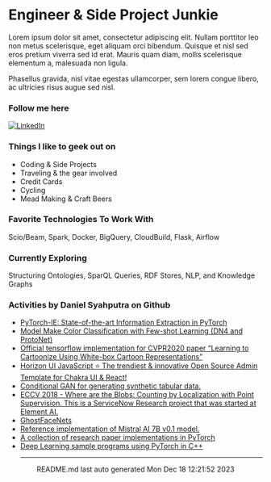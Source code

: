 # Engineer & Side Project Junkie

Lorem ipsum dolor sit amet, consectetur adipiscing elit. Nullam porttitor leo non metus scelerisque, eget aliquam orci bibendum. Quisque et nisl sed eros pretium viverra sed id erat. Mauris quam diam, mollis scelerisque elementum a, malesuada non ligula. 

Phasellus gravida, nisl vitae egestas ullamcorper, sem lorem congue libero, ac ultricies risus augue sed nisl.

### Follow me here
<a href="https://www.linkedin.com/in/danielsyahputra" target="_blank"><img alt="LinkedIn" src="https://img.shields.io/badge/linkedin-%230077B5.svg?&style=for-the-badge&logo=linkedin&logoColor=white" /></a>

### Things I like to geek out on
 - Coding & Side Projects
 - Traveling & the gear involved
 - Credit Cards
 - Cycling
 - Mead Making & Craft Beers


### Favorite Technologies To Work With
Scio/Beam, Spark, Docker, BigQuery, CloudBuild, Flask, Airflow

### Currently Exploring
Structuring Ontologies, SparQL Queries, RDF Stores, NLP, and Knowledge Graphs 

### Activities by Daniel Syahputra on Github
 - [PyTorch-IE: State-of-the-art Information Extraction in PyTorch](https://github.com/danielsyahputra/pytorch-ie)
 - [Model Make Color Classification with Few-shot Learning (DN4 and ProtoNet)](https://github.com/danielsyahputra/mmc-with-fewshot-learning)
 - [Official tensorflow implementation for CVPR2020 paper “Learning to Cartoonize Using White-box Cartoon Representations”](https://github.com/danielsyahputra/White-box-Cartoonization)
 - [Horizon UI JavaScript ⭐️ The trendiest &amp; innovative Open Source Admin Template for Chakra UI &amp; React!](https://github.com/danielsyahputra/horizon-ui-chakra)
 - [Conditional GAN for generating synthetic tabular data.](https://github.com/danielsyahputra/CTGAN)
 - [ECCV 2018 -  Where are the Blobs: Counting by Localization with Point Supervision. This is a ServiceNow Research project that was started at Element AI.](https://github.com/danielsyahputra/LCFCN)
 - [GhostFaceNets](https://github.com/danielsyahputra/GhostFaceNets)
 - [Reference implementation of Mistral AI 7B v0.1 model.](https://github.com/danielsyahputra/mistral-src)
 - [A collection of research paper implementations in PyTorch](https://github.com/danielsyahputra/ML_Papers)
 - [Deep Learning sample programs using PyTorch in C++](https://github.com/danielsyahputra/pytorch_cpp)<hr>
<div align="center">
README.md last auto generated Mon Dec 18 12:21:52 2023
<br>
</div>